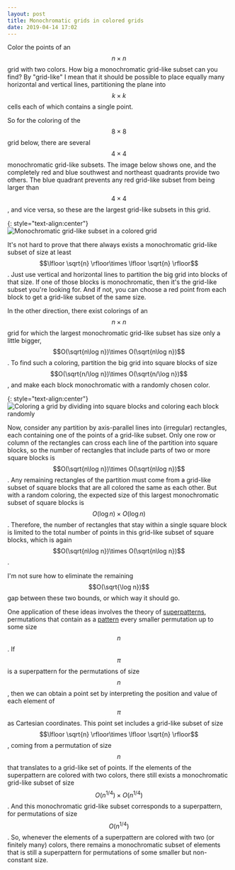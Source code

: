 ```yaml
---
layout: post
title: Monochromatic grids in colored grids
date: 2019-04-14 17:02
---
```

Color the points of an $$n\times n$$ grid with two colors. How big a monochromatic grid-like subset can you find? By "grid-like" I mean that it should be possible to place equally many horizontal and vertical lines, partitioning the plane into $$k\times k$$ cells each of which contains a single point.

So for the coloring of the $$8\times 8$$ grid below, there are several $$4\times 4$$ monochromatic grid-like subsets. The image below shows one, and the completely red and blue southwest and northeast quadrants provide two others.
The blue quadrant prevents any red grid-like subset from being larger than $$4\times 4$$, and vice versa, so these are the largest grid-like subsets in this grid. 

{: style="text-align:center"}
![Monochromatic grid-like subset in a colored grid]({{site.baseurl}}/assets/2019/subgrid.svg)

It's not hard to prove that there always exists a monochromatic grid-like subset of size at least $$\lfloor \sqrt{n} \rfloor\times \lfloor \sqrt{n} \rfloor$$.
Just use vertical and horizontal lines to partition the big grid into blocks of that size. If one of those blocks is monochromatic, then it's the grid-like subset you're looking for. And if not, you can choose a red point from each block to get a grid-like subset of the same size.

In the other direction, there exist colorings of an $$n\times n$$ grid for which the largest monochromatic grid-like subset has size only a little bigger, $$O(\sqrt{n\log n})\times O(\sqrt{n\log n})$$. To find such a coloring, partition the big grid into square blocks of size $$O(\sqrt{n/\log n})\times O(\sqrt{n/\log n})$$, and make each block monochromatic with a randomly chosen color.

{: style="text-align:center"}
![Coloring a grid by dividing into square blocks and coloring each block randomly]({{site.baseurl}}/assets/2019/blocked-coloring.svg)

Now, consider any partition by axis-parallel lines into (irregular) rectangles, each containing one of the points of a grid-like subset.  Only one row or column of the rectangles can cross each line of the partition into square blocks, so the number of rectangles that include parts of two or more square blocks is $$O(\sqrt{n\log n})\times O(\sqrt{n\log n})$$. Any remaining rectangles of the partition must come from a grid-like subset of square blocks that are all colored the same as each other. But with a random coloring, the expected size of this largest monochromatic subset of square blocks is $$O(\log n)\times O(\log n)$$. Therefore, the number of rectangles that stay within a single square block is limited to the total number of points in this grid-like subset of square blocks, which is again $$O(\sqrt{n\log n})\times O(\sqrt{n\log n})$$.

I'm not sure how to eliminate the remaining $$O(\sqrt{\log n})$$ gap between these two bounds, or which way it should go.

One application of these ideas involves the theory of [superpatterns](https://en.wikipedia.org/wiki/Superpattern), permutations that contain as a [pattern](https://en.wikipedia.org/wiki/Permutation_pattern) every smaller permutation up to some size $$n$$.
If $$\pi$$ is a superpattern for the permutations of size $$n$$, then we can obtain a point set by interpreting the position and value of each element of $$\pi$$ as Cartesian coordinates. This point set includes a grid-like subset of size $$\lfloor \sqrt{n} \rfloor\times \lfloor \sqrt{n} \rfloor$$, coming from a permutation of size $$n$$ that translates to a grid-like set of points.
If the elements of the superpattern are colored with two colors, there still exists a monochromatic grid-like subset of size $$O(n^{1/4})\times O(n^{1/4})$$.
And this monochromatic grid-like subset corresponds to a superpattern, for permutations of size $$O(n^{1/4})$$. So, whenever the elements of a superpattern are colored with two (or finitely many) colors, there remains a monochromatic subset of elements that is still a superpattern for permutations of some smaller but non-constant size.